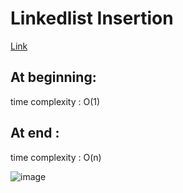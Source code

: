 # Linkedlist Insertion

[Link](https://github.com/woongjoonchoi/CodingTest/tree/main/geeksforgeeks/LinkedList)
## At beginning:

time complexity : O(1)

## At end :

time complexity : O(n)



![image](https://user-images.githubusercontent.com/50165842/150641174-f7ab1888-3fa4-4653-8b7e-6d848bbea1a4.png)